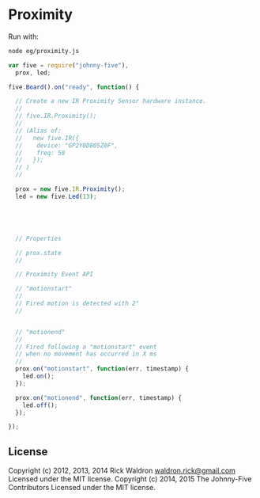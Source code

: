<!--remove-start-->
# Proximity

Run with:
```bash
node eg/proximity.js
```
<!--remove-end-->

```javascript
var five = require("johnny-five"),
  prox, led;

five.Board().on("ready", function() {

  // Create a new IR Proximity Sensor hardware instance.
  //
  // five.IR.Proximity();
  //
  // (Alias of:
  //   new five.IR({
  //    device: "GP2Y0D805Z0F",
  //    freq: 50
  //   });
  // )
  //

  prox = new five.IR.Proximity();
  led = new five.Led(13);





  // Properties

  // prox.state
  //

  // Proximity Event API

  // "motionstart"
  //
  // Fired motion is detected with 2"
  //


  // "motionend"
  //
  // Fired following a "motionstart" event
  // when no movement has occurred in X ms
  //
  prox.on("motionstart", function(err, timestamp) {
    led.on();
  });

  prox.on("motionend", function(err, timestamp) {
    led.off();
  });

});

```








<!--remove-start-->
## License
Copyright (c) 2012, 2013, 2014 Rick Waldron <waldron.rick@gmail.com>
Licensed under the MIT license.
Copyright (c) 2014, 2015 The Johnny-Five Contributors
Licensed under the MIT license.
<!--remove-end-->
